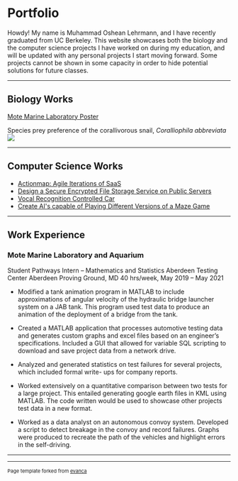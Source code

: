 # Portfolio

Howdy! My name is Muhammad Oshean Lehrmann, and I have recently graduated from UC Berkeley. This website showcases both the biology and the computer science projects I have worked on during my education, and will be updated with any personal projects I start moving forward. Some projects cannot be shown in some capacity in order to hide potential solutions for future classes.

---

## Biology Works

[Mote Marine Laboratory Poster](https://imgur.com/xQoTsk2)

Species prey preference of the corallivorous snail, _Coralliophila abbreviata_
<img src="images/MOTE.jpg?raw=true"/>

---

## Computer Science Works

- [Actionmap: Agile Iterations of SaaS](./agile_page)
- [Design a Secure Encrypted File Storage Service on Public Servers](./enc_page)
- [Vocal Recognition Controlled Car](./car_page)
- [Create AI's capable of Playing Different Versions of a Maze Game](./ai_page)

---

## Work Experience

### Mote Marine Laboratory and Aquarium

Student Pathways Intern – Mathematics and Statistics
Aberdeen Testing Center
Aberdeen Proving Ground, MD
40 hrs/week, May 2019 – May 2021
- Modified a tank animation program in MATLAB to include approximations of angular velocity of the
hydraulic bridge launcher system on a JAB tank. This program used test data to produce an animation
of the deployment of a bridge from the tank.
- Created a MATLAB application that processes automotive testing data and generates custom graphs
and excel files based on an engineer’s specifications. Included a GUI that allowed for variable SQL
scripting to download and save project data from a network drive.

- Analyzed and generated statistics on test failures for several projects, which included formal write-
ups for company reports.

- Worked extensively on a quantitative comparison between two tests for a large project. This entailed
generating google earth files in KML using MATLAB. The code written would be used to showcase
other projects test data in a new format.
- Worked as a data analyst on an autonomous convoy system. Developed a script to detect breakage in
the convoy and record failures. Graphs were produced to recreate the path of the vehicles and
highlight errors in the self-driving.

---




---
<p style="font-size:11px">Page template forked from <a href="https://github.com/evanca/quick-portfolio">evanca</a></p>
<!-- Remove above link if you don't want to attibute -->
